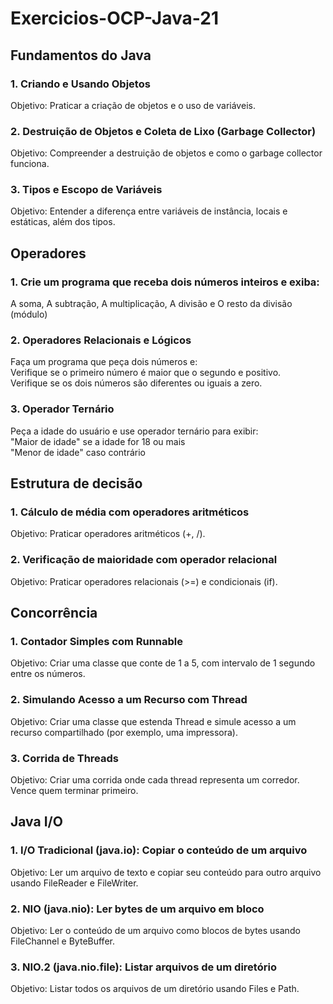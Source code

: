 # Exercicios-OCP-Java-21

## Fundamentos do Java

### 1. Criando e Usando Objetos
Objetivo: Praticar a criação de objetos e o uso de variáveis.

### 2. Destruição de Objetos e Coleta de Lixo (Garbage Collector)
Objetivo: Compreender a destruição de objetos e como o garbage collector funciona.

### 3. Tipos e Escopo de Variáveis
Objetivo: Entender a diferença entre variáveis de instância, locais e estáticas, além dos tipos.

## Operadores
### 1. Crie um programa que receba dois números inteiros e exiba: 
A soma, A subtração, A multiplicação, A divisão e O resto da divisão (módulo)

### 2. Operadores Relacionais e Lógicos
Faça um programa que peça dois números e:\
Verifique se o primeiro número é maior que o segundo e positivo.\
Verifique se os dois números são diferentes ou iguais a zero.

### 3. Operador Ternário
Peça a idade do usuário e use operador ternário para exibir:\
"Maior de idade" se a idade for 18 ou mais\
"Menor de idade" caso contrário

## Estrutura de decisão

### 1. Cálculo de média com operadores aritméticos
Objetivo: Praticar operadores aritméticos (+, /).

### 2. Verificação de maioridade com operador relacional
Objetivo: Praticar operadores relacionais (>=) e condicionais (if).

## Concorrência

### 1. Contador Simples com Runnable
Objetivo: Criar uma classe que conte de 1 a 5, com intervalo de 1 segundo entre os números.

### 2. Simulando Acesso a um Recurso com Thread
Objetivo: Criar uma classe que estenda Thread e simule acesso a um recurso compartilhado (por exemplo, uma impressora).

### 3. Corrida de Threads
Objetivo: Criar uma corrida onde cada thread representa um corredor. Vence quem terminar primeiro.

## Java I/O

### 1. I/O Tradicional (java.io): Copiar o conteúdo de um arquivo
Objetivo: Ler um arquivo de texto e copiar seu conteúdo para outro arquivo usando FileReader e FileWriter.

### 2. NIO (java.nio): Ler bytes de um arquivo em bloco
Objetivo: Ler o conteúdo de um arquivo como blocos de bytes usando FileChannel e ByteBuffer.

### 3. NIO.2 (java.nio.file): Listar arquivos de um diretório
Objetivo: Listar todos os arquivos de um diretório usando Files e Path.
